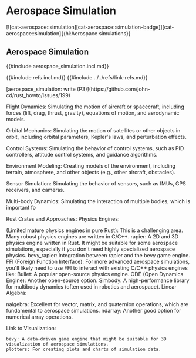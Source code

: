 # Aerospace Simulation

[![cat-aerospace::simulation][cat-aerospace::simulation-badge]][cat-aerospace::simulation]{{hi:Aerospace simulations}}

## Aerospace Simulation

{{#include aerospace_simulation.incl.md}}

{{#include refs.incl.md}}
{{#include ../../refs/link-refs.md}}

<div class="hidden">
[aerospace_simulation: write (P3)](https://github.com/john-cd/rust_howto/issues/199)

Flight Dynamics: Simulating the motion of aircraft or spacecraft, including forces (lift, drag, thrust, gravity), equations of motion, and aerodynamic models.

Orbital Mechanics: Simulating the motion of satellites or other objects in orbit, including orbital parameters, Kepler's laws, and perturbation effects.

Control Systems: Simulating the behavior of control systems, such as PID controllers, attitude control systems, and guidance algorithms.

Environment Modeling: Creating models of the environment, including terrain, atmosphere, and other objects (e.g., other aircraft, obstacles).

Sensor Simulation: Simulating the behavior of sensors, such as IMUs, GPS receivers, and cameras.

Multi-body Dynamics: Simulating the interaction of multiple bodies, which is important fo

Rust Crates and Approaches:
  Physics Engines:

  (Limited mature physics engines in pure Rust): This is a challenging area. Many robust physics engines are written in C/C++.
    rapier: A 2D and 3D physics engine written in Rust. It might be suitable for some aerospace simulations, especially if you don't need highly specialized aerospace physics.
    bevy_rapier: Integration between rapier and the bevy game engine.
    FFI (Foreign Function Interface): For more advanced aerospace simulations, you'll likely need to use FFI to interact with existing C/C++ physics engines like:
    Bullet: A popular open-source physics engine.
    ODE (Open Dynamics Engine): Another open-source option.
    Simbody: A high-performance library for multibody dynamics (often used in robotics and aerospace).
    Linear Algebra:

  nalgebra: Excellent for vector, matrix, and quaternion operations, which are fundamental to aerospace simulations.
  ndarray: Another good option for numerical array operations.

  Link to Visualization:

    bevy: A data-driven game engine that might be suitable for 3D visualization of aerospace simulations.
    plotters: For creating plots and charts of simulation data.
</div>

